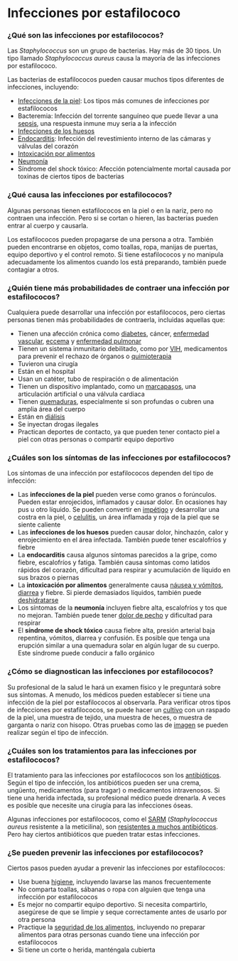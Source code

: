 Infecciones por estafilococo
============================


### ¿Qué son las infecciones por estafilococos?


Las *Staphylococcus* son un grupo de bacterias. Hay más de 30 tipos. Un tipo llamado *Staphylococcus aureus* causa la mayoría de las infecciones por estafilococo.


Las bacterias de estafilococos pueden causar muchos tipos diferentes de infecciones, incluyendo:


* [Infecciones de la piel](https://medlineplus.gov/spanish/skininfections.html): Los tipos más comunes de infecciones por estafilococos
* Bacteremia: Infección del torrente sanguíneo que puede llevar a una [sepsis](https://medlineplus.gov/spanish/sepsis.html), una respuesta inmune muy seria a la infección
* [Infecciones de los huesos](https://medlineplus.gov/spanish/boneinfections.html)
* [Endocarditis](https://medlineplus.gov/spanish/endocarditis.html): Infección del revestimiento interno de las cámaras y válvulas del corazón
* [Intoxicación por alimentos](https://medlineplus.gov/spanish/foodborneillness.html)
* [Neumonía](https://medlineplus.gov/spanish/pneumonia.html)
* Síndrome del shock tóxico: Afección potencialmente mortal causada por toxinas de ciertos tipos de bacterias


### ¿Qué causa las infecciones por estafilococos?


Algunas personas tienen estafilococos en la piel o en la nariz, pero no contraen una infección. Pero si se cortan o hieren, las bacterias pueden entrar al cuerpo y causarla.


Los estafilococos pueden propagarse de una persona a otra. También pueden encontrarse en objetos, como toallas, ropa, manijas de puertas, equipo deportivo y el control remoto. Si tiene estafilococos y no manipula adecuadamente los alimentos cuando los está preparando, también puede contagiar a otros.


### ¿Quién tiene más probabilidades de contraer una infección por estafilococos?


Cualquiera puede desarrollar una infección por estafilococos, pero ciertas personas tienen más probabilidades de contraerla, incluidas aquellas que:


* Tienen una afección crónica como [diabetes](https://medlineplus.gov/spanish/diabetes.html), cáncer, [enfermedad vascular](https://medlineplus.gov/spanish/vasculardiseases.html), [eccema](https://medlineplus.gov/spanish/eczema.html) y [enfermedad pulmonar](https://medlineplus.gov/spanish/lungdiseases.html)
* Tienen un sistema inmunitario debilitado, como por [VIH](https://medlineplus.gov/spanish/hiv.html), medicamentos para prevenir el rechazo de órganos o [quimioterapia](https://medlineplus.gov/spanish/cancerchemotherapy.html)
* Tuvieron una cirugía
* Están en el hospital
* Usan un catéter, tubo de respiración o de alimentación
* Tienen un dispositivo implantado, como un [marcapasos](https://medlineplus.gov/spanish/pacemakersandimplantabledefibrillators.html), una articulación artificial o una válvula cardiaca
* Tienen [quemaduras](https://medlineplus.gov/spanish/burns.html), especialmente si son profundas o cubren una amplia área del cuerpo
* Están en [diálisis](https://medlineplus.gov/spanish/dialysis.html)
* Se inyectan drogas ilegales
* Practican deportes de contacto, ya que pueden tener contacto piel a piel con otras personas o compartir equipo deportivo


### ¿Cuáles son los síntomas de las infecciones por estafilococos?


Los síntomas de una infección por estafilococos dependen del tipo de infección:


* Las **infecciones de la piel** pueden verse como granos o forúnculos. Pueden estar enrojecidos, inflamados y causar dolor. En ocasiones hay pus u otro líquido. Se pueden convertir en [impétigo](https://medlineplus.gov/spanish/impetigo.html) y desarrollar una costra en la piel, o [celulitis](https://medlineplus.gov/spanish/cellulitis.html), un área inflamada y roja de la piel que se siente caliente
* Las **infecciones de los huesos** pueden causar dolor, hinchazón, calor y enrojecimiento en el área infectada. También puede tener escalofríos y fiebre
* La **endocarditis** causa algunos síntomas parecidos a la gripe, como fiebre, escalofríos y fatiga. También causa síntomas como latidos rápidos del corazón, dificultad para respirar y acumulación de líquido en sus brazos o piernas
* La **intoxicación por alimentos** generalmente causa [náusea y vómitos](https://medlineplus.gov/spanish/nauseaandvomiting.html), [diarrea](https://medlineplus.gov/spanish/diarrhea.html) y fiebre. Si pierde demasiados líquidos, también puede [deshidratarse](https://medlineplus.gov/spanish/dehydration.html)
* Los síntomas de la **neumonía** incluyen fiebre alta, escalofríos y tos que no mejoran. También puede tener [dolor de pecho](https://medlineplus.gov/spanish/chestpain.html) y dificultad para respirar
* El **síndrome de shock tóxico** causa fiebre alta, presión arterial baja repentina, vómitos, diarrea y confusión. Es posible que tenga una erupción similar a una quemadura solar en algún lugar de su cuerpo. Este síndrome puede conducir a fallo orgánico


### ¿Cómo se diagnostican las infecciones por estafilococos?


Su profesional de la salud le hará un examen físico y le preguntará sobre sus síntomas. A menudo, los médicos pueden establecer si tiene una infección de la piel por estafilococos al observarla. Para verificar otros tipos de infecciones por estafilococos, se puede hacer un [cultivo](https://medlineplus.gov/spanish/pruebas-de-laboratorio/prueba-de-cultivo-de-bacterias/) con un raspado de la piel, una muestra de tejido, una muestra de heces, o muestra de garganta o nariz con hisopo. Otras pruebas como las de [imagen](https://medlineplus.gov/spanish/diagnosticimaging.html) se pueden realizar según el tipo de infección.


### ¿Cuáles son los tratamientos para las infecciones por estafilococos?


El tratamiento para las infecciones por estafilococos son los [antibióticos](https://medlineplus.gov/spanish/antibiotics.html). Según el tipo de infección, los antibióticos pueden ser una crema, ungüento, medicamentos (para tragar) o medicamentos intravenosos. Si tiene una herida infectada, su profesional médico puede drenarla. A veces es posible que necesite una cirugía para las infecciones óseas.


Algunas infecciones por estafilococos, como el [SARM](https://medlineplus.gov/spanish/mrsa.html) (*Staphylococcus aureus* resistente a la meticilina), son [resistentes a muchos antibióticos](https://medlineplus.gov/spanish/antibioticresistance.html). Pero hay ciertos antibióticos que pueden tratar estas infecciones.


### ¿Se pueden prevenir las infecciones por estafilococos?


Ciertos pasos pueden ayudar a prevenir las infecciones por estafilococos:


* Use buena [higiene](https://medlineplus.gov/spanish/germsandhygiene.html), incluyendo lavarse las manos frecuentemente
* No comparta toallas, sábanas o ropa con alguien que tenga una infección por estafilococos
* Es mejor no compartir equipo deportivo. Si necesita compartirlo, asegúrese de que se limpie y seque correctamente antes de usarlo por otra persona
* Practique la [seguridad de los alimentos](https://medlineplus.gov/spanish/foodsafety.html), incluyendo no preparar alimentos para otras personas cuando tiene una infección por estafilococos
* Si tiene un corte o herida, manténgala cubierta
